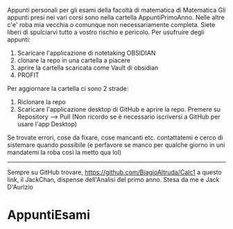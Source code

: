 Appunti personali per gli esami della facoltà di matematica di Matematica
Gli appunti presi nei vari corsi sono nella cartella AppuntiPrimoAnno. Nelle altre c'e' roba mia vecchia o comunque non necessariamente completa. Siete liberi di spulciarvi tutto a vostro rischio e pericolo.
Per usufruire degli appunti:
1. Scaricare l'applicazione di notetaking OBSIDIAN
2. clonare la repo in una cartella a piacere
3. aprire la cartella scaricata come Vault di obsidian
4. PROFIT

Per aggiornare la cartella ci sono 2 strade:
1. Riclonare la repo
2. Scaricare l'applicazione desktop di GitHub e aprire la repo. Premere su Repository --> Pull 
(Non ricordo se è necessario iscriversi a GitHub per usare l'app Desktop)

Se trovate errori, cose da fixare, cose mancanti etc. contattatemi e cerco di sistemare quando possibile
(e perfavore se manco per qualche giorno in uni mandatemi la roba così la metto qua lol)

----------------------------------------------------------------------------------------------------------
Sempre su GitHub trovare, https://github.com/BiagioAltruda/Calc1 a questo link, il JackChan, dispense dell'Analisi del primo anno. Stesa da me e Jack D'Aurizio
# AppuntiEsami
